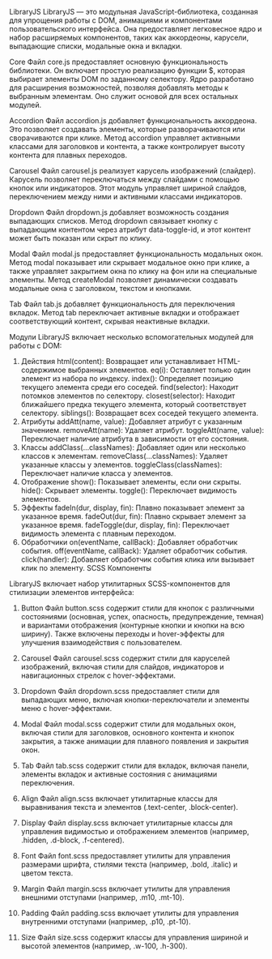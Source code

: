 LibraryJS
LibraryJS — это модульная JavaScript-библиотека, созданная для упрощения работы с DOM, анимациями и компонентами пользовательского интерфейса. Она предоставляет легковесное ядро и набор расширяемых компонентов, таких как аккордеоны, карусели, выпадающие списки, модальные окна и вкладки.


Core
Файл core.js предоставляет основную функциональность библиотеки. Он включает простую реализацию функции $, которая выбирает элементы DOM по заданному селектору. Ядро разработано для расширения возможностей, позволяя добавлять методы к выбранным элементам. Оно служит основой для всех остальных модулей.

Accordion
Файл accordion.js добавляет функциональность аккордеона. Это позволяет создавать элементы, которые разворачиваются или сворачиваются при клике. Метод accordion управляет активными классами для заголовков и контента, а также контролирует высоту контента для плавных переходов.

Carousel
Файл carousel.js реализует карусель изображений (слайдер). Карусель позволяет переключаться между слайдами с помощью кнопок или индикаторов. Этот модуль управляет шириной слайдов, переключением между ними и активными классами индикаторов.

Dropdown
Файл dropdown.js добавляет возможность создания выпадающих списков. Метод dropdown связывает кнопку с выпадающим контентом через атрибут data-toggle-id, и этот контент может быть показан или скрыт по клику.

Modal
Файл modal.js предоставляет функциональность модальных окон. Метод modal показывает или скрывает модальное окно при клике, а также управляет закрытием окна по клику на фон или на специальные элементы. Метод createModal позволяет динамически создавать модальные окна с заголовком, текстом и кнопками.

Tab
Файл tab.js добавляет функциональность для переключения вкладок. Метод tab переключает активные вкладки и отображает соответствующий контент, скрывая неактивные вкладки.



Модули
LibraryJS включает несколько вспомогательных модулей для работы с DOM:



1. Действия
html(content): Возвращает или устанавливает HTML-содержимое выбранных элементов.
eq(i): Оставляет только один элемент из набора по индексу.
index(): Определяет позицию текущего элемента среди его соседей.
find(selector): Находит потомков элементов по селектору.
closest(selector): Находит ближайшего предка текущего элемента, который соответствует селектору.
siblings(): Возвращает всех соседей текущего элемента.
2. Атрибуты
addAtt(name, value): Добавляет атрибут с указанным значением.
removeAtt(name): Удаляет атрибут.
toggleAtt(name, value): Переключает наличие атрибута в зависимости от его состояния.
3. Классы
addClass(...classNames): Добавляет один или несколько классов к элементам.
removeClass(...classNames): Удаляет указанные классы у элементов.
toggleClass(classNames): Переключает наличие класса у элементов.
4. Отображение
show(): Показывает элементы, если они скрыты.
hide(): Скрывает элементы.
toggle(): Переключает видимость элементов.
5. Эффекты
fadeIn(dur, display, fin): Плавно показывает элемент за указанное время.
fadeOut(dur, fin): Плавно скрывает элемент за указанное время.
fadeToggle(dur, display, fin): Переключает видимость элемента с плавным переходом.
6. Обработчики
on(eventName, callBack): Добавляет обработчик события.
off(eventName, callBack): Удаляет обработчик события.
click(handler): Добавляет обработчик события клика или вызывает клик по элементу.
SCSS Компоненты


LibraryJS включает набор утилитарных SCSS-компонентов для стилизации элементов интерфейса:



1. Button
Файл button.scss содержит стили для кнопок с различными состояниями (основная, успех, опасность, предупреждение, темная) и вариантами отображения (контурные кнопки и кнопки на всю ширину). Также включены переходы и hover-эффекты для улучшения взаимодействия с пользователем.

2. Carousel
Файл carousel.scss содержит стили для каруселей изображений, включая стили для слайдов, индикаторов и навигационных стрелок с hover-эффектами.

3. Dropdown
Файл dropdown.scss предоставляет стили для выпадающих меню, включая кнопки-переключатели и элементы меню с hover-эффектами.

4. Modal
Файл modal.scss содержит стили для модальных окон, включая стили для заголовков, основного контента и кнопок закрытия, а также анимации для плавного появления и закрытия окон.

5. Tab
Файл tab.scss содержит стили для вкладок, включая панели, элементы вкладок и активные состояния с анимациями переключения.

6. Align
Файл align.scss включает утилитарные классы для выравнивания текста и элементов (.text-center, .block-center).

7. Display
Файл display.scss включает утилитарные классы для управления видимостью и отображением элементов (например, .hidden, .d-block, .f-centered).

8. Font
Файл font.scss предоставляет утилиты для управления размерами шрифта, стилями текста (например, .bold, .italic) и цветом текста.

9. Margin
Файл margin.scss включает утилиты для управления внешними отступами (например, .m10, .mt-10).

10. Padding
Файл padding.scss включает утилиты для управления внутренними отступами (например, .p10, .pt-10).

11. Size
Файл size.scss содержит классы для управления шириной и высотой элементов (например, .w-100, .h-300).

